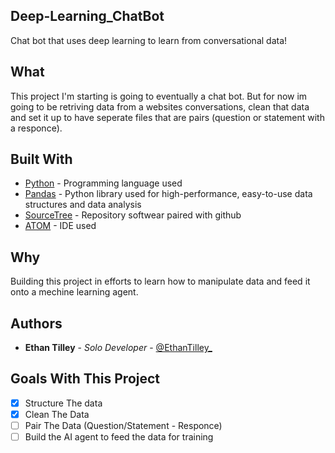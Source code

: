 ## Deep-Learning_ChatBot
Chat bot that uses deep learning to learn from conversational data!

## What
This project I'm starting is going to eventually a chat bot. But for now im going to be retriving data from a websites conversations, clean that data and set it up to have seperate files that are pairs (question or statement with a responce).

## Built With

* [Python](https://www.python.org/) - Programming language used
* [Pandas](https://pandas.pydata.org/) - Python library used for high-performance, easy-to-use data structures and data analysis 
* [SourceTree](https://www.sourcetreeapp.com/) - Repository softwear paired with github
* [ATOM](https://atom.io/) - IDE used

## Why
Building this project in efforts to learn how to manipulate data and feed it onto a mechine learning agent.

## Authors

* **Ethan Tilley** - *Solo Developer* - [@EthanTilley_](https://twitter.com/EthanTilley_)

## Goals With This Project
- [X] Structure The data
- [X] Clean The Data
- [ ] Pair The Data (Question/Statement - Responce) 
- [ ] Build the AI agent to feed the data for training
